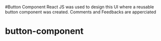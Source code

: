 #Button Component
React JS was used to design this UI where a reusable button component was created.
Comments and Feedbacks are apperciated
# button-component

